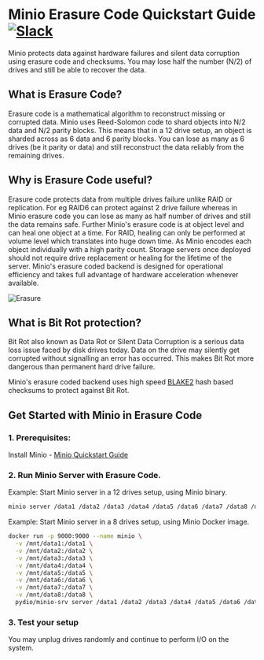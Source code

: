 # Minio Erasure Code Quickstart Guide [![Slack](https://slack.minio.io/slack?type=svg)](https://slack.minio.io)

Minio protects data against hardware failures and silent data corruption using erasure code and checksums. You may lose  half the number (N/2) of drives and still be able to recover the data.

## What is Erasure Code?

Erasure code is a mathematical algorithm to reconstruct missing or corrupted data. Minio uses Reed-Solomon code to shard objects into N/2 data and N/2 parity blocks. This means that in a 12 drive setup, an object is sharded across as 6 data and 6 parity blocks. You can lose as many as 6 drives (be it parity or data) and still reconstruct the data reliably from the remaining drives.

## Why is Erasure Code useful?

Erasure code protects data from multiple drives failure unlike RAID or replication. For eg RAID6 can protect against 2 drive failure whereas in Minio erasure code you can lose as many as half number of drives and still the data remains safe. Further Minio's erasure code is at object level and can heal one object at a time. For RAID, healing can only be performed at volume level which translates into huge down time. As Minio encodes each object individually with a high parity count. Storage servers once deployed should not require drive replacement or healing for the lifetime of the server. Minio's erasure coded backend is designed for operational efficiency and takes full advantage of hardware acceleration whenever available.

![Erasure](https://github.com/pydio/minio-srv/blob/master/docs/screenshots/erasure-code.jpg?raw=true)

## What is Bit Rot protection?

Bit Rot also known as Data Rot or Silent Data Corruption is a serious data loss issue faced by disk drives today. Data on the drive may silently get corrupted without signalling an error has occurred. This makes Bit Rot more dangerous than permanent hard drive failure.

Minio's erasure coded backend uses high speed [BLAKE2](https://blog.minio.io/accelerating-blake2b-by-4x-using-simd-in-go-assembly-33ef16c8a56b#.jrp1fdwer) hash based checksums to protect against Bit Rot.  

## Get Started with Minio in Erasure Code 

### 1. Prerequisites:

Install Minio - [Minio Quickstart Guide](https://docs.minio.io/docs/minio-quickstart-guide)

### 2. Run Minio Server with Erasure Code.

Example: Start Minio server in a 12 drives setup, using Minio binary.

```sh
minio server /data1 /data2 /data3 /data4 /data5 /data6 /data7 /data8 /data9 /data10 /data11 /data12
```

Example: Start Minio server in a 8 drives setup, using Minio Docker image. 

```sh
docker run -p 9000:9000 --name minio \
  -v /mnt/data1:/data1 \
  -v /mnt/data2:/data2 \
  -v /mnt/data3:/data3 \
  -v /mnt/data4:/data4 \
  -v /mnt/data5:/data5 \
  -v /mnt/data6:/data6 \
  -v /mnt/data7:/data7 \
  -v /mnt/data8:/data8 \
  pydio/minio-srv server /data1 /data2 /data3 /data4 /data5 /data6 /data7 /data8
```

### 3. Test your setup

You may unplug drives randomly and continue to perform I/O on the system.

